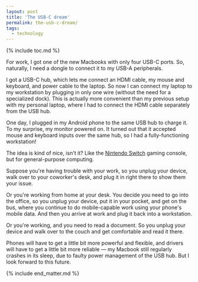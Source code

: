 ```yaml
---
layout: post
title: 'The USB-C dream'
permalink: the-usb-c-dream/
tags:
  - technology
---
```


{% include toc.md %}

For work, I got one of the new Macbooks with only four USB-C ports. So, naturally, I need a dongle to connect it to my USB-A peripherals.

I got a USB-C hub, which lets me connect an HDMI cable, my mouse and keyboard, and power cable to the laptop. So now I can connect my laptop to my workstation by plugging in only one wire (without the need for a specialized dock). This is actually more convenient than my previous setup with my personal laptop, where I had to connect the HDMI cable separately from the USB hub.

One day, I plugged in my Android phone to the same USB hub to charge it. To my surprise, my monitor powered on. It turned out that it accepted mouse and keyboard inputs over the same hub, so I had a fully-functioning workstation!

The idea is kind of nice, isn't it? Like the [Nintendo Switch](https://en.wikipedia.org/wiki/Nintendo_Switch) gaming console, but for general-purpose computing.

Suppose you're having trouble with your work, so you unplug your device, walk over to your coworker's desk, and plug it in right there to show them your issue.

Or you're working from home at your desk. You decide you need to go into the office, so you unplug your device, put it in your pocket, and get on the bus, where you continue to do mobile-capable work using your phone's mobile data. And then you arrive at work and plug it back into a workstation.

Or you're working, and you need to read a document. So you unplug your device and walk over to the couch and get comfortable and read it there.

Phones will have to get a little bit more powerful and flexible, and drivers will have to get a little bit more reliable — my Macbook still regularly crashes in its sleep, due to faulty power management of the USB hub. But I look forward to this future.

{% include end_matter.md %}
